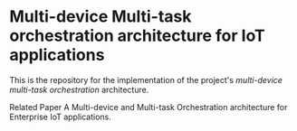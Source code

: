 # Multi-device Multi-task orchestration architecture for IoT applications

This is the repository for the implementation of the project's *multi-device multi-task orchestration* architecture.



Related Paper
A Multi-device and Multi-task Orchestration architecture for Enterprise IoT applications.
